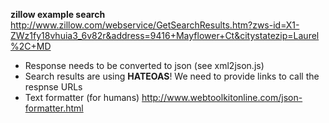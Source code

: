 **zillow example search**
http://www.zillow.com/webservice/GetSearchResults.htm?zws-id=X1-ZWz1fy18vhuia3_6v82r&address=9416+Mayflower+Ct&citystatezip=Laurel%2C+MD

- Response needs to be converted to json (see xml2json.js)
- Search results are using **HATEOAS**!  We need to provide links to call the respnse URLs
- Text formatter (for humans) http://www.webtoolkitonline.com/json-formatter.html

